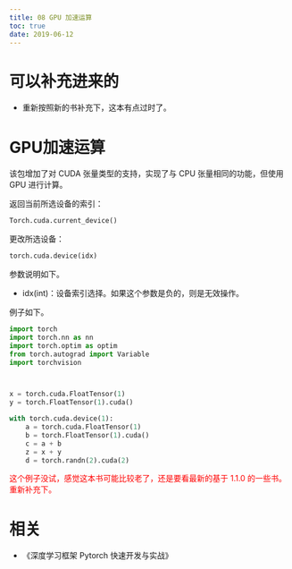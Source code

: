 ```yaml
---
title: 08 GPU 加速运算
toc: true
date: 2019-06-12
---
```

# 可以补充进来的

- 重新按照新的书补充下，这本有点过时了。

# GPU加速运算

该包增加了对 CUDA 张量类型的支持，实现了与 CPU 张量相同的功能，但使用 GPU 进行计算。


返回当前所选设备的索引：

```py
Torch.cuda.current_device()
```

更改所选设备：

```py
torch.cuda.device(idx)
```

参数说明如下。

- idx(int)：设备索引选择。如果这个参数是负的，则是无效操作。

例子如下。

```py
import torch
import torch.nn as nn
import torch.optim as optim
from torch.autograd import Variable
import torchvision



x = torch.cuda.FloatTensor(1)
y = torch.FloatTensor(1).cuda()

with torch.cuda.device(1):
    a = torch.cuda.FloatTensor(1)
    b = torch.FloatTensor(1).cuda()
    c = a + b
    z = x + y
    d = torch.randn(2).cuda(2)
```

<span style="color:red;">这个例子没试，感觉这本书可能比较老了，还是要看最新的基于 1.1.0 的一些书。重新补充下。</span>




# 相关

- 《深度学习框架 Pytorch 快速开发与实战》
